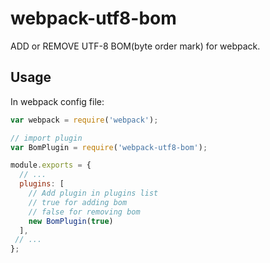 # webpack-utf8-bom

ADD or REMOVE UTF-8 BOM(byte order mark) for webpack.

## Usage

In webpack config file:

```javascript
var webpack = require('webpack');

// import plugin
var BomPlugin = require('webpack-utf8-bom');

module.exports = {
  // ...
  plugins: [
    // Add plugin in plugins list
    // true for adding bom
    // false for removing bom
    new BomPlugin(true)
  ],
 // ...
};
```

